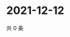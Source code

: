 # 2021-12-12

共 0 条

<!-- BEGIN WEIBO -->
<!-- 最后更新时间 Sun Dec 12 2021 20:00:46 GMT+0800 (China Standard Time) -->

<!-- END WEIBO -->
